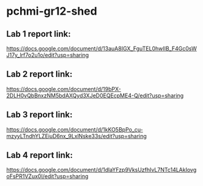 # pchmi-gr12-shed

## Lab 1 report link:
https://docs.google.com/document/d/13auA8IGX_FguTEL0hwIlB_F4Gc0sWJ17y_lrf7o2u1o/edit?usp=sharing
## Lab 2 report link:
https://docs.google.com/document/d/19bPX-2DLH0vQbBnxzNM5bdAXQyd3XJeD0EQEcpME4-Q/edit?usp=sharing
## Lab 3 report link:
https://docs.google.com/document/d/1kKO5BpPo_cu-mzyyLTndhYLZEiuD6nx_9LxlNske33s/edit?usp=sharing
## Lab 4 report link:
https://docs.google.com/document/d/1dlaYFzp9VksUzfhIvL7NTc14LAkIovgoFsPR1VZux0I/edit?usp=sharing
